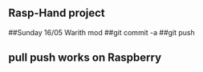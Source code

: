 ## Rasp-Hand project
##Sunday 16/05 Warith mod
##git commit -a
##git push

## pull push works on Raspberry

